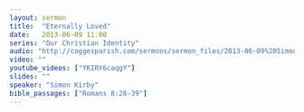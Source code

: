 ```yaml
---
layout: sermon
title:  "Eternally Loved"
date:   2013-06-09 11:00
series: "Our Christian Identity"
audio: "http://coggesparish.com/sermons/sermon_files/2013-06-09%20Simon%20Kirby.mp3"
video: ""
youtube_videos: ["YKIRY6caqgY"]
slides: ""
speaker: "Simon Kirby"
bible_passages: ["Romans 8:28-39"]
---
```



